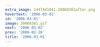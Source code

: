 ```yaml
---
extra_image: 1447441841-20060301after.png
hovertext: '2006-03-01'
id: '2006-03-01'
image: 20060301.gif
next: '2006-03-02'
prev: '2006-02-28'
title: '2006-03-01'
---
```


